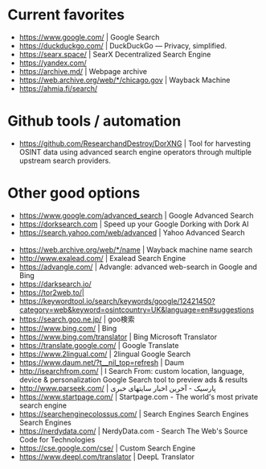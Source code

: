 # Current favorites
- https://www.google.com/ | Google Search
- https://duckduckgo.com/ | DuckDuckGo — Privacy, simplified.
- https://searx.space/ | SearX Decentralized Search Engine
- https://yandex.com/
- https://archive.md/ | Webpage archive
- https://web.archive.org/web/*/chicago.gov | Wayback Machine
- https://ahmia.fi/search/

# Github tools / automation
- https://github.com/ResearchandDestroy/DorXNG | Tool for harvesting OSINT data using advanced search engine operators through multiple upstream search providers.

# Other good options
- https://www.google.com/advanced_search | Google Advanced Search
- https://dorksearch.com | Speed up your Google Dorking with Dork AI
- https://search.yahoo.com/web/advanced | Yahoo Advanced Search         
- https://web.archive.org/web/*/name | Wayback machine name search
- http://www.exalead.com/ | Exalead Search Engine
- https://advangle.com/ | Advangle: advanced web-search in Google and Bing
- https://darksearch.io/
- https://tor2web.to/| 
- https://keywordtool.io/search/keywords/google/12421450?category=web&keyword=osintcountry=UK&language=en#suggestions 
- https://search.goo.ne.jp/ | goo検索
- https://www.bing.com/ | Bing
- https://www.bing.com/translator | Bing Microsoft Translator
- https://translate.google.com/ | Google Translate
- https://www.2lingual.com/ | 2lingual Google Search
- https://www.daum.net/?t__nil_top=refresh | Daum
- http://isearchfrom.com/ | I Search From: custom location, language, device & personalization Google Search tool to preview ads & results
- http://www.parseek.com/ | پارسیک - آخرین اخبار سایتهای خبری
- https://www.startpage.com/ | Startpage.com - The world's most private search engine
- https://searchenginecolossus.com/ | Search Engines Search Engines Search Engines
- https://nerdydata.com/ | NerdyData.com - Search The Web's Source Code for Technologies
- https://cse.google.com/cse/ | Custom Search Engine
- https://www.deepl.com/translator | DeepL Translator
